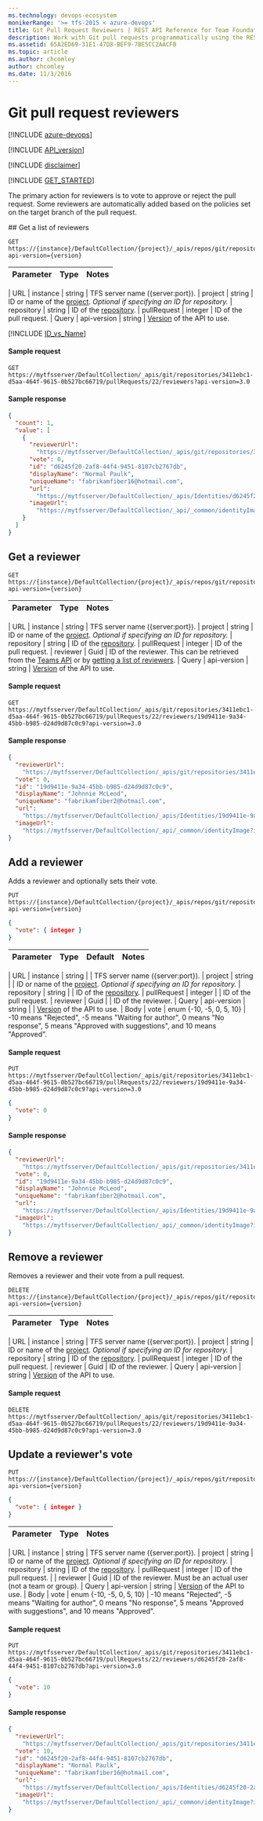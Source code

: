 ```yaml
---
ms.technology: devops-ecosystem
monikerRange: '>= tfs-2015 < azure-devops'
title: Git Pull Request Reviewers | REST API Reference for Team Foundation Server
description: Work with Git pull requests programmatically using the REST APIs for Team Foundation Server.
ms.assetid: 65A2ED69-31E1-47D8-BEF9-7BE5CC2AACFB
ms.topic: article
ms.author: chcomley
author: chcomley
ms.date: 11/3/2016
---
```


# Git pull request reviewers

[!INCLUDE [azure-devops](../../_data/azure-devops-message.md)]

[!INCLUDE [API_version](../../_data/version3-preview.md)]

[!INCLUDE [disclaimer](../../_data/disclaimer.md)]

[!INCLUDE [GET_STARTED](../../_data/get-started.md)]

The primary action for reviewers is to vote to approve or reject the pull request. Some reviewers are
automatically added based on the policies set on the target branch of the pull request.

<a name="get_list" />
## Get a list of reviewers

```no-highlight
GET https://{instance}/DefaultCollection/{project}/_apis/repos/git/repositories/{repository}/pullRequests/{pullRequest}/reviewers?api-version={version}
```

| Parameter | Type | Notes |
| :-------- | :--- | :---- |


| URL
| instance | string | TFS server name ({server:port}).
| project | string | ID or name of the [project](../../tfs/projects.md). _Optional if specifying an ID for repository._
| repository | string | ID of the [repository](../repositories.md).
| pullRequest | integer | ID of the pull request.
| Query
| api-version | string | [Version](../../../concepts/rest-api-versioning.md) of the API to use.

[!INCLUDE [ID_vs_Name](../_data/id_or_name.md)]

#### Sample request

```
GET https://mytfsserver/DefaultCollection/_apis/git/repositories/3411ebc1-d5aa-464f-9615-0b527bc66719/pullRequests/22/reviewers?api-version=3.0
```

#### Sample response

```json
{
  "count": 1,
  "value": [
    {
      "reviewerUrl":
        "https://mytfsserver/DefaultCollection/_apis/git/repositories/3411ebc1-d5aa-464f-9615-0b527bc66719/pullRequests/22/reviewers/d6245f20-2af8-44f4-9451-8107cb2767db",
      "vote": 0,
      "id": "d6245f20-2af8-44f4-9451-8107cb2767db",
      "displayName": "Normal Paulk",
      "uniqueName": "fabrikamfiber16@hotmail.com",
      "url":
        "https://mytfsserver/DefaultCollection/_apis/Identities/d6245f20-2af8-44f4-9451-8107cb2767db",
      "imageUrl":
        "https://mytfsserver/DefaultCollection/_api/_common/identityImage?id=d6245f20-2af8-44f4-9451-8107cb2767db"
    }
  ]
}
```

## Get a reviewer

```no-highlight
GET https://{instance}/DefaultCollection/{project}/_apis/repos/git/repositories/{repository}/pullRequests/{pullRequest}/reviewers/{reviewer}?api-version={version}
```

| Parameter | Type | Notes |
| :-------- | :--- | :---- |


| URL
| instance | string | TFS server name ({server:port}).
| project | string | ID or name of the [project](../../tfs/projects.md). _Optional if specifying an ID for repository._
| repository | string | ID of the [repository](../repositories.md).
| pullRequest | integer | ID of the pull request.
| reviewer | Guid | ID of the reviewer. This can be retrieved from the [Teams API](../../tfs/teams.md) or by [getting a list of reviewers](#get_list).
| Query
| api-version | string | [Version](../../../concepts/rest-api-versioning.md) of the API to use.

#### Sample request

```
GET https://mytfsserver/DefaultCollection/_apis/git/repositories/3411ebc1-d5aa-464f-9615-0b527bc66719/pullRequests/22/reviewers/19d9411e-9a34-45bb-b985-d24d9d87c0c9?api-version=3.0
```

#### Sample response

```json
{
  "reviewerUrl":
    "https://mytfsserver/DefaultCollection/_apis/git/repositories/3411ebc1-d5aa-464f-9615-0b527bc66719/pullRequests/22/reviewers/19d9411e-9a34-45bb-b985-d24d9d87c0c9",
  "vote": 0,
  "id": "19d9411e-9a34-45bb-b985-d24d9d87c0c9",
  "displayName": "Johnnie McLeod",
  "uniqueName": "fabrikamfiber2@hotmail.com",
  "url":
    "https://mytfsserver/DefaultCollection/_apis/Identities/19d9411e-9a34-45bb-b985-d24d9d87c0c9",
  "imageUrl":
    "https://mytfsserver/DefaultCollection/_api/_common/identityImage?id=19d9411e-9a34-45bb-b985-d24d9d87c0c9"
}
```

## Add a reviewer

Adds a reviewer and optionally sets their vote.

```no-highlight
PUT https://{instance}/DefaultCollection/{project}/_apis/repos/git/repositories/{repository}/pullRequests/{pullRequest}/reviewers/{reviewer}?api-version={version}
```

```json
{
  "vote": { integer }
}
```

| Parameter | Type | Default | Notes |
| :-------- | :--- | :------ | ----- |


| URL
| instance | string | | TFS server name ({server:port}).
| project | string | | ID or name of the [project](../../tfs/projects.md). _Optional if specifying an ID for repository._
| repository | string | | ID of the [repository](../repositories.md).
| pullRequest | integer | | ID of the pull request.
| reviewer | Guid | | ID of the reviewer.
| Query
| api-version | string | | [Version](../../../concepts/rest-api-versioning.md) of the API to use.
| Body
| vote | enum {-10, -5, 0, 5, 10} | -10 means "Rejected", -5 means "Waiting for author", 0 means "No response", 5 means "Approved with suggestions", and 10 means "Approved".

#### Sample request

```
PUT https://mytfsserver/DefaultCollection/_apis/git/repositories/3411ebc1-d5aa-464f-9615-0b527bc66719/pullRequests/22/reviewers/19d9411e-9a34-45bb-b985-d24d9d87c0c9?api-version=3.0
```

```json
{
  "vote": 0
}
```

#### Sample response

```json
{
  "reviewerUrl":
    "https://mytfsserver/DefaultCollection/_apis/git/repositories/3411ebc1-d5aa-464f-9615-0b527bc66719/pullRequests/22/reviewers/19d9411e-9a34-45bb-b985-d24d9d87c0c9",
  "vote": 0,
  "id": "19d9411e-9a34-45bb-b985-d24d9d87c0c9",
  "displayName": "Johnnie McLeod",
  "uniqueName": "fabrikamfiber2@hotmail.com",
  "url":
    "https://mytfsserver/DefaultCollection/_apis/Identities/19d9411e-9a34-45bb-b985-d24d9d87c0c9",
  "imageUrl":
    "https://mytfsserver/DefaultCollection/_api/_common/identityImage?id=19d9411e-9a34-45bb-b985-d24d9d87c0c9"
}
```

## Remove a reviewer

Removes a reviewer and their vote from a pull request.

```no-highlight
DELETE https://{instance}/DefaultCollection/{project}/_apis/repos/git/repositories/{repository}/pullRequests/{pullRequest}/reviewers/{reviewer}?api-version={version}
```

| Parameter | Type | Notes |
| :-------- | :--- | :---- |


| URL
| instance | string | TFS server name ({server:port}).
| project | string | ID or name of the [project](../../tfs/projects.md). _Optional if specifying an ID for repository._
| repository | string | ID of the [repository](../repositories.md).
| pullRequest | integer | ID of the pull request.
| reviewer | Guid | ID of the reviewer.
| Query
| api-version | string | [Version](../../../concepts/rest-api-versioning.md) of the API to use.

#### Sample request

```
DELETE https://mytfsserver/DefaultCollection/_apis/git/repositories/3411ebc1-d5aa-464f-9615-0b527bc66719/pullRequests/22/reviewers/19d9411e-9a34-45bb-b985-d24d9d87c0c9?api-version=3.0
```

## Update a reviewer's vote

```no-highlight
PUT https://{instance}/DefaultCollection/{project}/_apis/repos/git/repositories/{repository}/pullRequests/{pullRequest}/reviewers/{reviewer}?api-version={version}
```

```json
{
  "vote": { integer }
}
```

| Parameter | Type | Notes |
| :-------- | :--- | :---- |


| URL
| instance | string | TFS server name ({server:port}).
| project | string | ID or name of the [project](../../tfs/projects.md). _Optional if specifying an ID for repository._
| repository | string | ID of the [repository](../repositories.md).
| pullRequest | integer | ID of the pull request. |
| reviewer | Guid | ID of the reviewer. Must be an actual user (not a team or group).
| Query
| api-version | string | [Version](../../../concepts/rest-api-versioning.md) of the API to use.
| Body
| vote | enum {-10, -5, 0, 5, 10} | -10 means "Rejected", -5 means "Waiting for author", 0 means "No response", 5 means "Approved with suggestions", and 10 means "Approved".

#### Sample request

```
PUT https://mytfsserver/DefaultCollection/_apis/git/repositories/3411ebc1-d5aa-464f-9615-0b527bc66719/pullRequests/22/reviewers/d6245f20-2af8-44f4-9451-8107cb2767db?api-version=3.0
```

```json
{
  "vote": 10
}
```

#### Sample response

```json
{
  "reviewerUrl":
    "https://mytfsserver/DefaultCollection/_apis/git/repositories/3411ebc1-d5aa-464f-9615-0b527bc66719/pullRequests/22/reviewers/d6245f20-2af8-44f4-9451-8107cb2767db",
  "vote": 10,
  "id": "d6245f20-2af8-44f4-9451-8107cb2767db",
  "displayName": "Normal Paulk",
  "uniqueName": "fabrikamfiber16@hotmail.com",
  "url":
    "https://mytfsserver/DefaultCollection/_apis/Identities/d6245f20-2af8-44f4-9451-8107cb2767db",
  "imageUrl":
    "https://mytfsserver/DefaultCollection/_api/_common/identityImage?id=d6245f20-2af8-44f4-9451-8107cb2767db"
}
```
